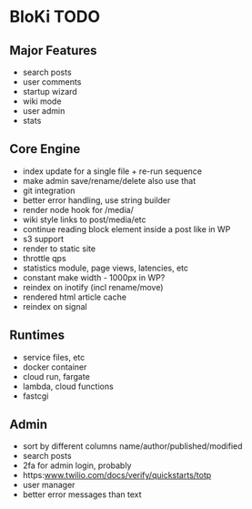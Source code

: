 # BloKi TODO

## Major Features

- search posts
- user comments
- startup wizard
- wiki mode
- user admin
- stats

## Core Engine

- index update for a single file + re-run sequence
- make admin save/rename/delete also use that
- git integration
- better error handling, use string builder
- render node hook for /media/
- wiki style links to post/media/etc
- continue reading block element inside a post like in WP
- s3 support
- render to static site
- throttle qps
- statistics module, page views, latencies, etc
- constant make width - 1000px in WP?
- reindex on inotify (incl rename/move)
- rendered html article cache
- reindex on signal

## Runtimes

- service files, etc
- docker container
- cloud run, fargate
- lambda, cloud functions
- fastcgi

## Admin

- sort by different columns name/author/published/modified
- search posts
- 2fa for admin login, probably
- https:www.twilio.com/docs/verify/quickstarts/totp
- user manager
- better error messages than text
